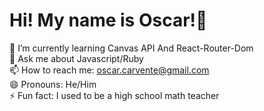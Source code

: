 <h1> Hi! My name is Oscar!👋 </h1>


<!--
**ocarvente/ocarvente** is a ✨ _special_ ✨ repository because its `README.md` (this file) appears on your GitHub profile.

Here are some ideas to get you started:

-->

 🌱 I’m currently learning Canvas API And React-Router-Dom<br />
 💬 Ask me about Javascript/Ruby <br />
 📫 How to reach me: oscar.carvente@gmail.com <br />
 😄 Pronouns: He/Him <br />
 ⚡ Fun fact: I used to be a high school math teacher <br />

